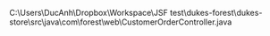 C:\Users\DucAnh\Dropbox\Workspace\JSF test\dukes-forest\dukes-store\src\java\com\forest\web\CustomerOrderController.java
